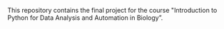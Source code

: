 This repository contains the final project for the course
"Introduction to Python for Data Analysis and Automation in Biology”.